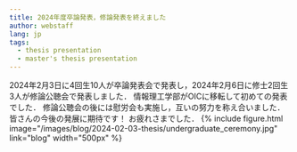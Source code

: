 ```yaml
---
title: 2024年度卒論発表，修論発表を終えました
author: webstaff
lang: jp
tags:
  - thesis presentation
  - master's thesis presentation
---
```


2024年2月3日に4回生10人が卒論発表会で発表し，2024年2月6日に修士2回生3人が修論公聴会で発表しました．
情報理工学部がOICに移転して初めての発表でした．
修論公聴会の後には慰労会も実施し，互いの努力を称え合いました．
皆さんの今後の発展に期待です！
お疲れさまでした．
{%
  include figure.html
  image="/images/blog/2024-02-03-thesis/undergraduate_ceremony.jpg"
  link="blog"
  width="500px"
%}


